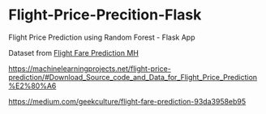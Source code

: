 # Flight-Price-Precition-Flask
Flight Price Prediction using Random Forest - Flask App

Dataset from <a href="https://www.kaggle.com/datasets/nikhilmittal/flight-fare-prediction-mh">Flight Fare Prediction MH</a>

https://machinelearningprojects.net/flight-price-prediction/#Download_Source_code_and_Data_for_Flight_Price_Prediction%E2%80%A6

https://medium.com/geekculture/flight-fare-prediction-93da3958eb95